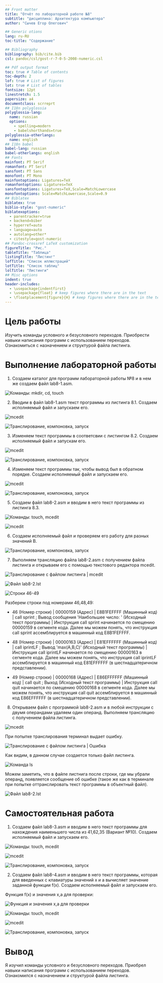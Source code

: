 ```yaml
---
## Front matter
title: "Отчёт по лабораторной работе №8"
subtitle: "дисциплина: Архитектура компьютера"
author: "Сычев Егор Олегович"

## Generic otions
lang: ru-RU
toc-title: "Содержание"

## Bibliography
bibliography: bib/cite.bib
csl: pandoc/csl/gost-r-7-0-5-2008-numeric.csl

## Pdf output format
toc: true # Table of contents
toc-depth: 2
lof: true # List of figures
lot: true # List of tables
fontsize: 12pt
linestretch: 1.5
papersize: a4
documentclass: scrreprt
## I18n polyglossia
polyglossia-lang:
  name: russian
  options:
	- spelling=modern
	- babelshorthands=true
polyglossia-otherlangs:
  name: english
## I18n babel
babel-lang: russian
babel-otherlangs: english
## Fonts
mainfont: PT Serif
romanfont: PT Serif
sansfont: PT Sans
monofont: PT Mono
mainfontoptions: Ligatures=TeX
romanfontoptions: Ligatures=TeX
sansfontoptions: Ligatures=TeX,Scale=MatchLowercase
monofontoptions: Scale=MatchLowercase,Scale=0.9
## Biblatex
biblatex: true
biblio-style: "gost-numeric"
biblatexoptions:
  - parentracker=true
  - backend=biber
  - hyperref=auto
  - language=auto
  - autolang=other*
  - citestyle=gost-numeric
## Pandoc-crossref LaTeX customization
figureTitle: "Рис."
tableTitle: "Таблица"
listingTitle: "Листинг"
lofTitle: "Список иллюстраций"
lotTitle: "Список таблиц"
lolTitle: "Листинги"
## Misc options
indent: true
header-includes:
  - \usepackage{indentfirst}
  - \usepackage{float} # keep figures where there are in the text
  - \floatplacement{figure}{H} # keep figures where there are in the text
---
```


# Цель работы

Изучить команды условного и безусловного переходов. Приобрести навыки написания программ с использованием переходов. Ознакомиться с назначением и структурой файла листинга.

# Выполнение лабораторной работы

1. Создаем каталог для программ лабораторной работы №8 и в нем же создаем файл lab8-1.asm.

![Команды: mkdir, cd, touch](image/pic1.png)

2. Вводим в файл lab8-1.asm текст программы из листинга 8.1. Создаем исполняемый файл и запускаем его.

![mcedit](image/pic2.png)

![Транслирование, компоновка, запуск](image/pic3.png)

3. Изменяем текст программы в соответсвии с листингом 8.2. Создаем исполняемый файл и запускам его.

![mcedit](image/pic4.png)

![Транслирование, компоновка, запуск](image/pic5.png)

4. Изменяем текст программы так, чтобы вывод был в обратном порядке. Создаем исполняемый файл и запускаем его.

![mcedit](image/pic6.png)

![Транслирование, компоновка, запуск](image/pic7.png)

5. Создаем файл lab8-2.asm и вводим в него текст программы из листинга 8.3.

![Команды: touch, mcedit](image/pic8.png)

![mcedit](image/pic9.png)

6. Создаем исполняемый файл и проверяем его работу для разных значений B.

![Транслирование, компоновка, запуск](image/pic10.png)

7. Выполняем трансляцию файла lab8-2.asm с получением файла листинга и открываем его с помощью текстового редактора mcedit.

![Транслирование с файлом листинга | mcedit](image/pic11.png)

![Файл lab8-2.lst](image/pic12.png)

![Строки 46-49](image/pic13.png)

Разберем строки под номерами 46,48,49:

   - 46 (Номер строки) | 00000159 (Адрес) | E8B1FEFFFF (Машинный код) | call sprint ; Вывод сообщения 'Наибольшее число: ' (Исходный текст программы) | 
   	Инструкция call sprint начинается по смещению 00000159 в сегменте кода. Далее мы можем понять, что инструкция call sprint ассемблируется в машинный код E8B1FEFFFF.
   	
   - 48 (Номер строки) | 00000163 (Адрес) | E81EFFFFFF (Машинный код) | call iprintLF ; Вывод 'max(A,B,C)' (Исходный текст программы) | 
      	Инструкция call iprintLF начинается по смещению 00000163 в сегменте кода. Далее мы можем понять, что инструкция call iprintLF ассемблируется в машинный код E81EFFFFFF (в шестнадцатеричном представлении).
   
   - 49 (Номер строки) | 00000168 (Адрес) | E86EFFFFFF (Машинный код) | call quit ; Выход (Исходный текст программы) | 
      	Инструкция call quit начинается по смещению 00000168 в сегменте кода. Далее мы можем понять, что инструкция call quit ассемблируется в машинный код E86EFFFFFF (в шестнадцатеричном представлении).
   
8. Открываем файл с программой lab8-2.asm и в любой инструкции с двумя операндами удаляем один операнд. Выполняем трансляцию с получением файла листинга.

![mcedit](image/pic14.png)

При попытке транслирования терминал выдает ошибку.

![Транслирование с файлом листинга | Ошибка](image/pic15.png)

Как видим, в данном случае создается только файл листинга.

![Команда ls](image/pic16.png)

Можем заметить, что в файле листнига после строки, где мы убрали операнд, появляется сообщение об ошибке (такое же как в терминале при попытке оттранслировать текст программы в объектный файл).

![Файл lab8-2.lst](image/pic17.png)

# Самостоятельная работа

1. Создаем файл lab8-3.asm и вводим в него текст программы для нахождения наименьшего числа из 41,62,35 (Вариант №10). Создаем исполняемый файл и запускаем его.

![Команды: touch, mcedit](image/pic18.png)

![mcedit](image/pic19.png)

![Транслирование, компоновка, запуск](image/pic20.png)

2. Создаем файл lab8-4.asm и вводим в него текст программы, которая для введенных с клавиатуры значений x и a вычисляет значение заданной функции f(x). Создаем исполняемый файл и запускаем его.

Функция f(x) и значения x,a для проверки:

![Функция и значения x,a для проверки](image/pic21.png)

![Команды: touch, mcedit](image/pic22.png)

![mcedit](image/pic23.png)

![Транслирование, компоновка, запуск](image/pic24.png)

# Вывод

Я изучил команды условного и безусловного переходов. Приобрел навыки написания программ с использованием переходов. Ознакомился с назначением и структурой файла листинга.
